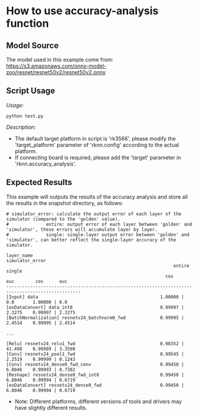 # How to use accuracy-analysis function

## Model Source
The model used in this example come from:  
https://s3.amazonaws.com/onnx-model-zoo/resnet/resnet50v2/resnet50v2.onnx

## Script Usage
*Usage:*
```
python test.py
```
*Description:*
- The default target platform in script is 'rk3566', please modify the 'target_platform' parameter of 'rknn.config' according to the actual platform.
- If connecting board is required, please add the 'target' parameter in 'rknn.accuracy_analysis'.

## Expected Results
This example will outputs the results of the accuracy analysis and store all the results in the snapshot directory, as follows:
```
# simulator_error: calculate the output error of each layer of the simulator (compared to the 'golden' value).
#              entire: output error of each layer between 'golden' and 'simulator', these errors will accumulate layer by layer.
#              single: single-layer output error between 'golden' and 'simulator', can better reflect the single-layer accuracy of the simulator.

layer_name                                                         simulator_error                    
                                                               entire              single             
                                                            cos      euc        cos      euc          
--------------------------------------------------------------------------------------------------
[Input] data                                              1.00000 | 0.0       1.00000 | 0.0           
[exDataConvert] data_int8                                 0.99997 | 2.3275    0.99997 | 2.3275        
[BatchNormalization] resnetv24_batchnorm0_fwd             0.99995 | 2.4514    0.99995 | 2.4514        

...

[Relu] resnetv24_relu1_fwd                                0.98352 | 41.498    0.99989 | 3.3598        
[Conv] resnetv24_pool1_fwd                                0.99545 | 2.2519    0.99999 | 0.1243        
[Conv] resnetv24_dense0_fwd_conv                          0.99450 | 6.8046    0.99993 | 0.7382        
[Reshape] resnetv24_dense0_fwd_int8                       0.99450 | 6.8046    0.99994 | 0.6719        
[exDataConvert] resnetv24_dense0_fwd                      0.99450 | 6.8046    0.99994 | 0.6719
```
- Note: Different platforms, different versions of tools and drivers may have slightly different results.